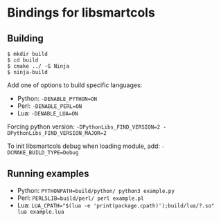 Bindings for libsmartcols
=========================

Building
--------

```
$ mkdir build
$ cd build
$ cmake ../ -G Ninja
$ ninja-build
```

Add one of options to build specific languages:
* Python: `-DENABLE_PYTHON=ON`
* Perl: `-DENABLE_PERL=ON`
* Lua: `-DENABLE_LUA=ON`

Forcing python version: `-DPythonLibs_FIND_VERSION=2 -DPythonLibs_FIND_VERSION_MAJOR=2`

To init libsmartcols debug when loading module, add: `-DCMAKE_BUILD_TYPE=Debug`

Running examples
----------------

* Python: `PYTHONPATH=build/python/ python3 example.py`
* Perl: `PERL5LIB=build/perl/ perl example.pl`
* Lua: `LUA_CPATH="$(lua -e 'print(package.cpath)');build/lua/?.so" lua example.lua`
